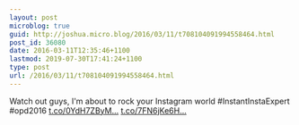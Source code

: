 ```yaml
---
layout: post
microblog: true
guid: http://joshua.micro.blog/2016/03/11/t708104091994558464.html
post_id: 36080
date: 2016-03-11T12:35:46+1100
lastmod: 2019-07-30T17:41:24+1100
type: post
url: /2016/03/11/t708104091994558464.html
---
```

Watch out guys, I'm about to rock your Instagram world #InstantInstaExpert #opd2016 [t.co/0YdH7ZByM...](https://t.co/0YdH7ZByMl) [t.co/7FN6jKe6H...](https://t.co/7FN6jKe6HO)
